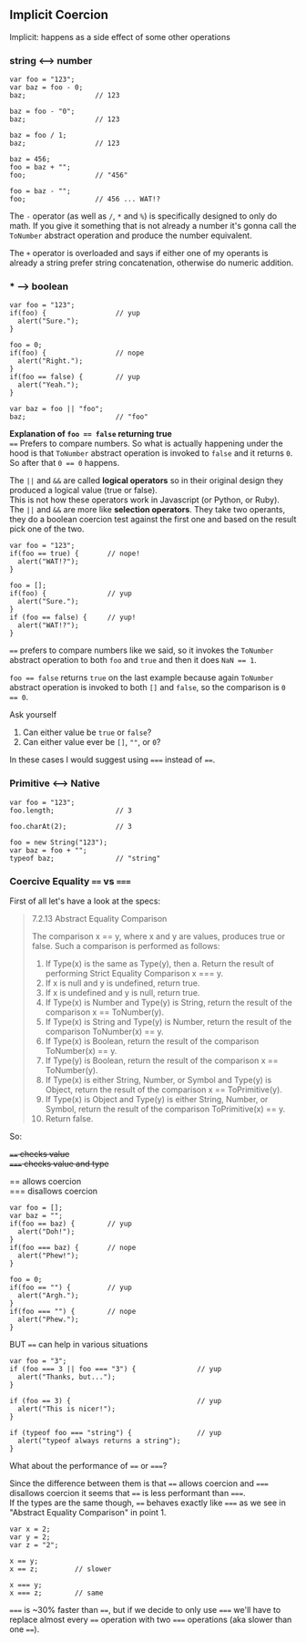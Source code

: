 ## Implicit Coercion

Implicit: happens as a side effect of some other operations

### string <--> number
```
var foo = "123";
var baz = foo - 0;
baz;                 // 123

baz = foo - "0";
baz;                 // 123

baz = foo / 1;
baz;                 // 123

baz = 456;
foo = baz + "";
foo;                 // "456"

foo = baz - "";
foo;                 // 456 ... WAT!?
```

The `-` operator (as well as `/`, `*` and `%`) is specifically designed to only do math. If you give it something that is not already a number it's gonna call the `ToNumber` abstract operation and produce the number equivalent.

The `+` operator is overloaded and says if either one of my operants is already a string prefer string concatenation, otherwise do numeric addition.

### * --> boolean
```
var foo = "123";
if(foo) {                 // yup
  alert("Sure.");
}

foo = 0;
if(foo) {                 // nope
  alert("Right.");
}
if(foo == false) {        // yup
  alert("Yeah.");
}

var baz = foo || "foo";
baz;                      // "foo"
```

__Explanation of `foo == false` returning true__  
`==` Prefers to compare numbers. So what is actually happening under the hood is that `ToNumber` abstract operation is invoked to `false` and it returns `0`.  
So after that `0 == 0` happens.

The `||` and `&&` are called __logical operators__ so in their original design they produced a logical value (true or false).  
This is not how these operators work in Javascript (or Python, or Ruby).  
The `||` and `&&` are more like __selection operators__. They take two operants, they do a boolean coercion test against the first one and based on the result pick one of the two.

```
var foo = "123";
if(foo == true) {       // nope!
  alert("WAT!?");
}

foo = [];
if(foo) {               // yup
  alert("Sure.");
}
if (foo == false) {     // yup!
  alert("WAT!?");
}
```

`==` prefers to compare numbers like we said, so it invokes the `ToNumber` abstract operation to both `foo` and `true` and then it does `NaN == 1`.

`foo == false` returns `true` on the last example because again `ToNumber` abstract operation is invoked to both `[]` and  `false`, so the comparison is `0 == 0`.

Ask yourself
1. Can either value be `true` or `false`?
2. Can either value ever be `[]`, `""`, or `0`?

In these cases I would suggest using `===` instead of `==`.

### Primitive <--> Native
```
var foo = "123";
foo.length;               // 3

foo.charAt(2);            // 3

foo = new String("123");
var baz = foo + "";
typeof baz;               // "string"
```

### Coercive Equality `==` vs `===`

First of all let's have a look at the specs:
> 7.2.13 Abstract Equality Comparison
>
> The comparison x == y, where x and y are values, produces true or false. Such a comparison is performed as follows:
> 1. If Type(x) is the same as Type(y), then
>   a. Return the result of performing Strict Equality Comparison x === y.
> 2. If x is null and y is undefined, return true.
> 3. If x is undefined and y is null, return true.
> 4. If Type(x) is Number and Type(y) is String, return the result of the comparison x == ToNumber(y).
> 5. If Type(x) is String and Type(y) is Number, return the result of the comparison ToNumber(x) == y.
> 6. If Type(x) is Boolean, return the result of the comparison ToNumber(x) == y.
> 7. If Type(y) is Boolean, return the result of the comparison x == ToNumber(y).
> 8. If Type(x) is either String, Number, or Symbol and Type(y) is Object, return the result of the comparison x == ToPrimitive(y).
> 9. If Type(x) is Object and Type(y) is either String, Number, or Symbol, return the result of the comparison ToPrimitive(x) == y.
> 10. Return false.

So:  

~~`==` checks value~~  
~~`===` checks value and type~~

== allows coercion  
=== disallows coercion

```
var foo = [];
var baz = "";
if(foo == baz) {        // yup
  alert("Doh!");
}
if(foo === baz) {       // nope
  alert("Phew!");
}

foo = 0;
if(foo == "") {         // yup
  alert("Argh.");
}
if(foo === "") {        // nope
  alert("Phew.");
}
```

BUT `==` can help in various situations

```
var foo = "3";
if (foo === 3 || foo === "3") {               // yup
  alert("Thanks, but...");
}

if (foo == 3) {                               // yup
  alert("This is nicer!");
}

if (typeof foo === "string") {                // yup
  alert("typeof always returns a string");
}
```

What about the performance of `==` or `===`?

Since the difference between them is that `==` allows coercion and `===` disallows coercion it seems that `==` is less performant than `===`.  
If the types are the same though, `==` behaves exactly like `===` as we see in "Abstract Equality Comparison" in point 1.  

```
var x = 2;
var y = 2;
var z = "2";

x == y;
x == z;         // slower

x === y;
x === z;        // same
```

`===` is ~30% faster than `==`, but if we decide to only use `===` we'll have to replace almost every `==` operation with two `===` operations (aka slower than one `==`).
